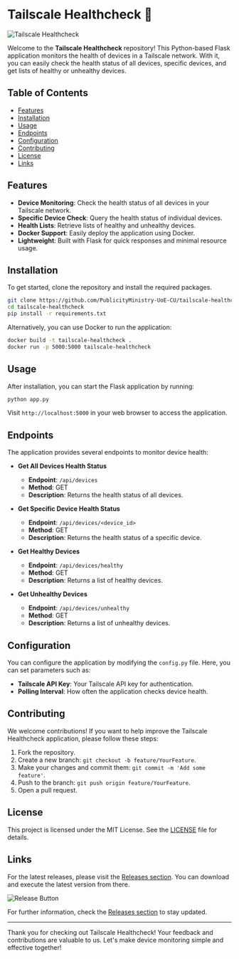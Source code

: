 # Tailscale Healthcheck 🚀

![Tailscale Healthcheck](https://img.shields.io/badge/Tailscale%20Healthcheck-v1.0.0-brightgreen)

Welcome to the **Tailscale Healthcheck** repository! This Python-based Flask application monitors the health of devices in a Tailscale network. With it, you can easily check the health status of all devices, specific devices, and get lists of healthy or unhealthy devices.

## Table of Contents

- [Features](#features)
- [Installation](#installation)
- [Usage](#usage)
- [Endpoints](#endpoints)
- [Configuration](#configuration)
- [Contributing](#contributing)
- [License](#license)
- [Links](#links)

## Features

- **Device Monitoring**: Check the health status of all devices in your Tailscale network.
- **Specific Device Check**: Query the health status of individual devices.
- **Health Lists**: Retrieve lists of healthy and unhealthy devices.
- **Docker Support**: Easily deploy the application using Docker.
- **Lightweight**: Built with Flask for quick responses and minimal resource usage.

## Installation

To get started, clone the repository and install the required packages.

```bash
git clone https://github.com/PublicityMinistry-UoE-CU/tailscale-healthcheck.git
cd tailscale-healthcheck
pip install -r requirements.txt
```

Alternatively, you can use Docker to run the application:

```bash
docker build -t tailscale-healthcheck .
docker run -p 5000:5000 tailscale-healthcheck
```

## Usage

After installation, you can start the Flask application by running:

```bash
python app.py
```

Visit `http://localhost:5000` in your web browser to access the application.

## Endpoints

The application provides several endpoints to monitor device health:

- **Get All Devices Health Status**
  - **Endpoint**: `/api/devices`
  - **Method**: GET
  - **Description**: Returns the health status of all devices.

- **Get Specific Device Health Status**
  - **Endpoint**: `/api/devices/<device_id>`
  - **Method**: GET
  - **Description**: Returns the health status of a specific device.

- **Get Healthy Devices**
  - **Endpoint**: `/api/devices/healthy`
  - **Method**: GET
  - **Description**: Returns a list of healthy devices.

- **Get Unhealthy Devices**
  - **Endpoint**: `/api/devices/unhealthy`
  - **Method**: GET
  - **Description**: Returns a list of unhealthy devices.

## Configuration

You can configure the application by modifying the `config.py` file. Here, you can set parameters such as:

- **Tailscale API Key**: Your Tailscale API key for authentication.
- **Polling Interval**: How often the application checks device health.

## Contributing

We welcome contributions! If you want to help improve the Tailscale Healthcheck application, please follow these steps:

1. Fork the repository.
2. Create a new branch: `git checkout -b feature/YourFeature`.
3. Make your changes and commit them: `git commit -m 'Add some feature'`.
4. Push to the branch: `git push origin feature/YourFeature`.
5. Open a pull request.

## License

This project is licensed under the MIT License. See the [LICENSE](LICENSE) file for details.

## Links

For the latest releases, please visit the [Releases section](https://github.com/PublicityMinistry-UoE-CU/tailscale-healthcheck/releases). You can download and execute the latest version from there.

![Release Button](https://img.shields.io/badge/Latest%20Releases-Download%20Now-blue)

For further information, check the [Releases section](https://github.com/PublicityMinistry-UoE-CU/tailscale-healthcheck/releases) to stay updated.

---

Thank you for checking out Tailscale Healthcheck! Your feedback and contributions are valuable to us. Let's make device monitoring simple and effective together!